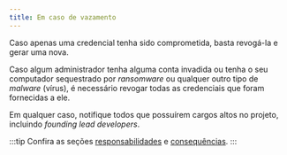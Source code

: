 ```yaml
---
title: Em caso de vazamento
---
```


Caso apenas uma credencial tenha sido comprometida, basta revogá-la e gerar uma nova.

Caso algum administrador tenha alguma conta invadida ou tenha o seu computador sequestrado por _ransomware_ ou qualquer outro tipo de _malware_ (vírus), é necessário revogar todas as credenciais que foram fornecidas a ele.

Em qualquer caso, notifique todos que possuírem cargos altos no projeto, incluindo _founding lead developers_.

:::tip
Confira as seções [responsabilidades](/devops/segurança/encarregados) e [consequências](/antes-de-colaborar/erros-e-consequências).
:::
